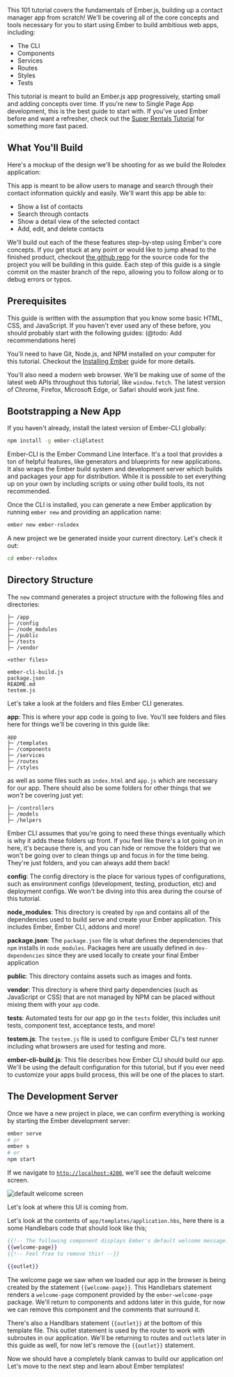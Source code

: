 This 101 tutorial covers the fundamentals of Ember.js, building up a contact
manager app from scratch! We'll be covering all of the core concepts and tools
necessary for you to start using Ember to build ambitious web apps, including:

* The CLI
* Components
* Services
* Routes
* Styles
* Tests

This tutorial is meant to build an Ember.js app progressively, starting
small and adding concepts over time. If you're new to Single Page App
development, this is the best guide to start with. If you've used Ember before and want a refresher,
check out the [Super Rentals Tutorial](../../tutorial/ember-cli) for something more fast paced.

## What You'll Build

Here's a mockup of the design we'll be shooting for as we build the Rolodex
application:

This app is meant to be allow users to manage and search through their contact
information quickly and easily. We'll want this app be able to:

* Show a list of contacts
* Search through contacts
* Show a detail view of the selected contact
* Add, edit, and delete contacts

We'll build out each of the these features step-by-step using Ember's core
concepts. If you get stuck at any point or would like to jump ahead to the
finished product, checkout [the github repo](https://github.com/ember-learn/ember-rolodex) for the source code for the project you will be building in this guide.
Each step of this guide is a single commit on the master branch of the repo,
allowing you to follow along or to debug errors or typos.

## Prerequisites

This guide is written with the assumption that you know some basic HTML, CSS,
and JavaScript. If you haven't ever used any of these before, you should
probably start with the following guides: (@todo: Add recommendations here)

You'll need to have Git, Node.js, and NPM installed on your computer for this
tutorial. Checkout the [Installing Ember](../../getting-started) guide for more
details.

You'll also need a modern web browser. We'll be making use of some of the latest
web APIs throughout this tutorial, like `window.fetch`. The latest version of Chrome,
Firefox, Microsoft Edge, or Safari should work just fine.

## Bootstrapping a New App

If you haven't already, install the latest version of Ember-CLI globally:

```sh
npm install -g ember-cli@latest
```

Ember-CLI is the Ember Command Line Interface. It's a tool that provides a ton of helpful 
features, like generators and blueprints for new applications. It also wraps the Ember
build system and development server which builds and packages your app for distribution.
While it is possible to set everything up on your own by including scripts or using other
build tools, its not recommended.

Once the CLI is installed, you can generate a new Ember application by running
`ember new` and providing an application name:

```sh
ember new ember-rolodex
```

A new project we be generated inside your current directory. Let's check it out:

```sh
cd ember-rolodex
```

## Directory Structure

The `new` command generates a project structure with the following files and
directories:

```text
├─ /app
├─ /config
├─ /node_modules
├─ /public
├─ /tests
├─ /vendor

<other files>

ember-cli-build.js
package.json
README.md
testem.js
```

Let's take a look at the folders and files Ember CLI generates.

**app**: This is where your app code is going to live. You'll see folders and
files here for things we'll be covering in this guide like:

```text
app
├─ /templates
├─ /components
├─ /services
├─ /routes
├─ /styles
```

as well as some files such as `index.html` and `app.js` which are necessary for
our app. There should also be some folders for other things that we _won't_ be
covering just yet:

```text
├─ /controllers
├─ /models
├─ /helpers
```

Ember CLI assumes that you're going to need these things eventually which is why
it adds these folders up front. If you feel like there's a lot going on in here,
it's because there is, and you can hide or remove the folders that we won't be
going over to clean things up and focus in for the time being. They're just
folders, and you can always add them back!

**config**: The config directory is the place for various types of
configurations, such as environment configs (development, testing, production,
etc) and deployment configs. We won't be diving into this area during the course
of this tutorial.

**node_modules**: This directory is created by `npm` and contains all of the dependencies
used to build serve and create your Ember application.
This includes Ember, Ember CLI, addons and more!


**package.json**: The `package.json` file is what defines the dependencies that `npm` installs in `node_modules`.
Packages here are usually defined in `dev-dependencies` since they are used locally to create your final Ember application

**public**: This directory contains assets such as images and fonts.

**vendor**: This directory is where third party dependencies (such as JavaScript
or CSS) that are not managed by NPM can be placed without mixing them with your `app` code.

**tests**: Automated tests for our app go in the `tests` folder, this includes unit tests, component test, acceptance tests, and more!

**testem.js**: The `testem.js` file is used to configure Ember CLI's test runner including what browsers are used for testing and more.

**ember-cli-build.js**: This file describes how Ember CLI should build our app.
We'll be using the default configuration for this tutorial, but if you ever need
to customize your apps build process, this will be one of the places to start.

## The Development Server

Once we have a new project in place, we can confirm everything is working by
starting the Ember development server:

```sh
ember serve
# or
ember s
# or
npm start
```

If we navigate to [`http://localhost:4200`](http://localhost:4200), we'll see the default welcome screen.

![default welcome screen](/images/ember-cli/default-welcome-page.png)

Let's look at where this UI is coming from.

Let's look at the contents of `app/templates/application.hbs`, here there is a some Handlebars code that should look like this;

```handlebars {data-filename="app/templates/application.hbs"}
{{!-- The following component displays Ember's default welcome message. --}}
{{welcome-page}}
{{!-- Feel free to remove this! --}}

{{outlet}}
```

The welcome page we saw when we loaded our app in the browser is being created by the statement `{{welcome-page}}`.
This Handlebars statement renders a `welcome-page` component provided by the `ember-welcome-page` package.
We'll return to components and addons later in this guide, for now we can remove this component and the comments that surround it.

There's also a Handlbars statement `{{outlet}}` at the bottom of this template file.
This outlet statement is used by the router to work with subroutes in our application.
We'll be returning to routes and `outlet`s later in this guide as well, for now let's remove the `{{outlet}}` statement.

Now we should have a completely blank canvas to build our application on!
Let's move to the next step and learn about Ember templates!
